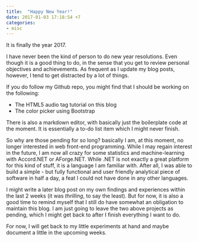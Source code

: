 ```yaml
---
title:  "Happy New Year!"
date: 2017-01-03 17:18:54 +7
categories:
- misc
---
```


It is finally the year 2017.

I have never been the kind of person to do new year resolutions. Even though it is a good thing to do, in the sense that you get to review personal objectives and achievements. As frequent as I update my blog posts, however, I tend to get distracted by a lot of things.

If you do follow my Github repo, you might find that I should be working on the following:
+ The HTML5 audio tag tutorial on this blog
+ The color picker using Bootstrap

There is also a markdown editor, with basically just the boilerplate code at the moment. It is essentially a to-do list item which I might never finish.

So why are those pending for so long? basically I am, at this moment, no longer interested in web front-end programming. While I may regain interest in the future, I am now all crazy for some statistics and machine-learning with Accord.NET or AForge.NET. While .NET is not exactly a great platform for this kind of stuff, it is a language I am familiar with. After all, I was able to build a simple - but fully functional and user friendly analytical piece of software in half a day, a feat I could not have done in any other languages.

I might write a later blog post on my own findings and experiences within the last 2 weeks (it was _thrilling_, to say the least). But for now, it is also a good time to remind myself that I still do have somewhat an obligation to maintain this blog. I am just going to leave the two above projects as pending, which I might get back to after I finish everything I want to do.

For now, I will get back to my little experiments at hand and maybe document a little in the upcoming weeks.
